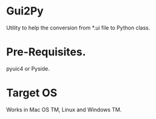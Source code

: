 # Gui2Py
Utility to help the conversion from *.ui file to Python class.
# Pre-Requisites.
pyuic4 or Pyside. 
# Target OS
Works in Mac OS TM, Linux and Windows TM.
<img src=""></img>
